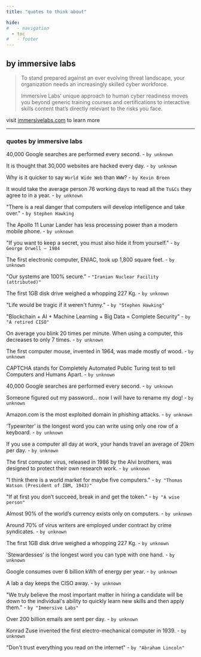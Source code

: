 ```yaml
---
title: "quotes to think about"

hide:
#   - navigation
  - toc
#   - footer
---
```


## by immersive labs

> To stand prepared against an ever evolving threat landscape, your organization needs an increasingly skilled cyber workforce.
>
> Immersive Labs’ unique approach to human cyber readiness moves you beyond generic training courses and certifications to interactive skills content that’s directly relevant to the risks you face.  

visit [immersivelabs.com](https://www.immersivelabs.com/) to learn more

---

### quotes by immersive labs

40,000 Google searches are performed every second. - `by unknown`

It is thought that 30,000 websites are hacked every day. - `by unknown`

Why is it quicker to say `World Wide Web` than `WWW`? - `by Kevin Breen`

It would take the average person 76 working days to read all the `Ts&Cs` they agree to in a year. - `by unknown`

"There is a real danger that computers will develop intelligence and take over." - `by Stephen Hawking`

The Apollo 11 Lunar Lander has less processing power than a modern mobile phone. - `by unknown`

"If you want to keep a secret, you must also hide it from yourself." - `by George Orwell – 1984`

The first electronic computer, ENIAC, took up 1,800 square feet. - `by unknown`

"Our systems are 100% secure." - `"Iranian Nuclear Facility (attributed)"`

The first 1GB disk drive weighed a whopping 227 Kg. - `by unknown`

"Life would be tragic if it weren't funny." - `by "Stephen Hawking"`

"Blockchain + AI + Machine Learning + Big Data = Complete Security" - `by "A retired CISO"`

On average you blink 20 times per minute. When using a computer, this decreases to only 7 times. - `by unknown`

The first computer mouse, invented in 1964, was made mostly of wood. - `by unknown`

CAPTCHA stands for Completely Automated Public Turing test to tell Computers and Humans Apart. - `by unknown`

40,000 Google searches are performed every second. - `by unknown`

Someone figured out my password... now I will have to rename my dog! - `by unknown`

Amazon.com is the most exploited domain in phishing attacks. - `by unknown`

‘Typewriter’ is the longest word you can write using only one row of a keyboard. - `by unknown`

If you use a computer all day at work, your hands travel an average of 20km per day. - `by unknown`

The first computer virus, released in 1986 by the Alvi brothers, was designed to protect their own research work. - `by unknown`

"I think there is a world market for maybe five computers." - `by "Thomas Watson (President of IBM, 1943)"`

"If at first you don’t succeed, break in and get the token." - `by "A wise person"`

Almost 90% of the world’s currency exists only on computers. - `by unknown`

Around 70% of virus writers are employed under contract by crime syndicates. - `by unknown`

The first 1GB disk drive weighed a whopping 227 Kg. - `by unknown`

'Stewardesses' is the longest word you can type with one hand. - `by unknown`

Google consumes over 6 billion kWh of energy per year. - `by unknown`

A lab a day keeps the CISO away. - `by unknown`

"We truly believe the most important matter in hiring a candidate will be down to the individual's ability to quickly learn new skills and then apply them." - `by "Immersive Labs"`

Over 200 billion emails are sent per day. - `by unknown`

Konrad Zuse invented the first electro-mechanical computer in 1939. - `by unknown`

"Don't trust everything you read on the internet" - `by "Abraham Lincoln"`
